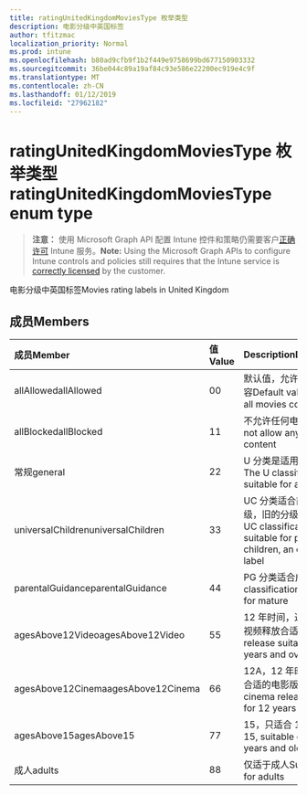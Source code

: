 ```yaml
---
title: ratingUnitedKingdomMoviesType 枚举类型
description: 电影分级中英国标签
author: tfitzmac
localization_priority: Normal
ms.prod: intune
ms.openlocfilehash: b80ad9cfb9f1b2f449e9758699bd677150903332
ms.sourcegitcommit: 36be044c89a19af84c93e586e22200ec919e4c9f
ms.translationtype: MT
ms.contentlocale: zh-CN
ms.lasthandoff: 01/12/2019
ms.locfileid: "27962182"
---
```

# <a name="ratingunitedkingdommoviestype-enum-type"></a><span data-ttu-id="0c200-103">ratingUnitedKingdomMoviesType 枚举类型</span><span class="sxs-lookup"><span data-stu-id="0c200-103">ratingUnitedKingdomMoviesType enum type</span></span>

> <span data-ttu-id="0c200-104">**注意：** 使用 Microsoft Graph API 配置 Intune 控件和策略仍需要客户[正确许可](https://go.microsoft.com/fwlink/?linkid=839381) Intune 服务。</span><span class="sxs-lookup"><span data-stu-id="0c200-104">**Note:** Using the Microsoft Graph APIs to configure Intune controls and policies still requires that the Intune service is [correctly licensed](https://go.microsoft.com/fwlink/?linkid=839381) by the customer.</span></span>

<span data-ttu-id="0c200-105">电影分级中英国标签</span><span class="sxs-lookup"><span data-stu-id="0c200-105">Movies rating labels in United Kingdom</span></span>
## <a name="members"></a><span data-ttu-id="0c200-106">成员</span><span class="sxs-lookup"><span data-stu-id="0c200-106">Members</span></span>
|<span data-ttu-id="0c200-107">成员</span><span class="sxs-lookup"><span data-stu-id="0c200-107">Member</span></span>|<span data-ttu-id="0c200-108">值</span><span class="sxs-lookup"><span data-stu-id="0c200-108">Value</span></span>|<span data-ttu-id="0c200-109">Description</span><span class="sxs-lookup"><span data-stu-id="0c200-109">Description</span></span>|
|:---|:---|:---|
|<span data-ttu-id="0c200-110">allAllowed</span><span class="sxs-lookup"><span data-stu-id="0c200-110">allAllowed</span></span>|<span data-ttu-id="0c200-111">0</span><span class="sxs-lookup"><span data-stu-id="0c200-111">0</span></span>|<span data-ttu-id="0c200-112">默认值，允许所有电影内容</span><span class="sxs-lookup"><span data-stu-id="0c200-112">Default value, allow all movies content</span></span>|
|<span data-ttu-id="0c200-113">allBlocked</span><span class="sxs-lookup"><span data-stu-id="0c200-113">allBlocked</span></span>|<span data-ttu-id="0c200-114">1</span><span class="sxs-lookup"><span data-stu-id="0c200-114">1</span></span>|<span data-ttu-id="0c200-115">不允许任何电影内容</span><span class="sxs-lookup"><span data-stu-id="0c200-115">Do not allow any movies content</span></span>|
|<span data-ttu-id="0c200-116">常规</span><span class="sxs-lookup"><span data-stu-id="0c200-116">general</span></span>|<span data-ttu-id="0c200-117">2</span><span class="sxs-lookup"><span data-stu-id="0c200-117">2</span></span>|<span data-ttu-id="0c200-118">U 分类是适用于所有岁</span><span class="sxs-lookup"><span data-stu-id="0c200-118">The U classification is suitable for all ages</span></span>|
|<span data-ttu-id="0c200-119">universalChildren</span><span class="sxs-lookup"><span data-stu-id="0c200-119">universalChildren</span></span>|<span data-ttu-id="0c200-120">3</span><span class="sxs-lookup"><span data-stu-id="0c200-120">3</span></span>|<span data-ttu-id="0c200-121">UC 分类适合前学校子级，旧的分级标签</span><span class="sxs-lookup"><span data-stu-id="0c200-121">The UC classification is suitable for pre-school children, an old rating label</span></span>|
|<span data-ttu-id="0c200-122">parentalGuidance</span><span class="sxs-lookup"><span data-stu-id="0c200-122">parentalGuidance</span></span>|<span data-ttu-id="0c200-123">4</span><span class="sxs-lookup"><span data-stu-id="0c200-123">4</span></span>|<span data-ttu-id="0c200-124">PG 分类适合成熟</span><span class="sxs-lookup"><span data-stu-id="0c200-124">The PG classification is suitable for mature</span></span>|
|<span data-ttu-id="0c200-125">agesAbove12Video</span><span class="sxs-lookup"><span data-stu-id="0c200-125">agesAbove12Video</span></span>|<span data-ttu-id="0c200-126">5</span><span class="sxs-lookup"><span data-stu-id="0c200-126">5</span></span>|<span data-ttu-id="0c200-127">12 年时间，通过，12，视频释放合适</span><span class="sxs-lookup"><span data-stu-id="0c200-127">12, video release suitable for 12 years and over</span></span>|
|<span data-ttu-id="0c200-128">agesAbove12Cinema</span><span class="sxs-lookup"><span data-stu-id="0c200-128">agesAbove12Cinema</span></span>|<span data-ttu-id="0c200-129">6</span><span class="sxs-lookup"><span data-stu-id="0c200-129">6</span></span>|<span data-ttu-id="0c200-130">12A，12 年时间，通过合适的电影版</span><span class="sxs-lookup"><span data-stu-id="0c200-130">12A, cinema release suitable for 12 years and over</span></span>|
|<span data-ttu-id="0c200-131">agesAbove15</span><span class="sxs-lookup"><span data-stu-id="0c200-131">agesAbove15</span></span>|<span data-ttu-id="0c200-132">7</span><span class="sxs-lookup"><span data-stu-id="0c200-132">7</span></span>|<span data-ttu-id="0c200-133">15，只适合 15 年及较早</span><span class="sxs-lookup"><span data-stu-id="0c200-133">15, suitable only for 15 years and older</span></span>|
|<span data-ttu-id="0c200-134">成人</span><span class="sxs-lookup"><span data-stu-id="0c200-134">adults</span></span>|<span data-ttu-id="0c200-135">8</span><span class="sxs-lookup"><span data-stu-id="0c200-135">8</span></span>|<span data-ttu-id="0c200-136">仅适于成人</span><span class="sxs-lookup"><span data-stu-id="0c200-136">Suitable only for adults</span></span>|



